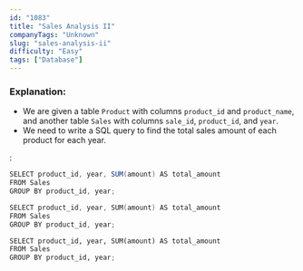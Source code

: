 ```yaml
---
id: "1083"
title: "Sales Analysis II"
companyTags: "Unknown"
slug: "sales-analysis-ii"
difficulty: "Easy"
tags: ["Database"]
---
```


### Explanation:
- We are given a table `Product` with columns `product_id` and `product_name`, and another table `Sales` with columns `sale_id`, `product_id`, and `year`.
- We need to write a SQL query to find the total sales amount of each product for each year.

:

```java
SELECT product_id, year, SUM(amount) AS total_amount
FROM Sales
GROUP BY product_id, year;
```

```cpp
SELECT product_id, year, SUM(amount) AS total_amount
FROM Sales
GROUP BY product_id, year;
```

```python
SELECT product_id, year, SUM(amount) AS total_amount
FROM Sales
GROUP BY product_id, year;
```